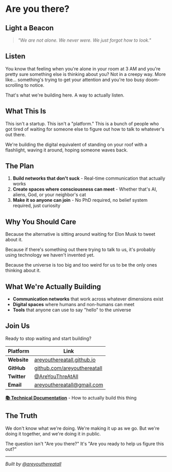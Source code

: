 # Are you there?

## Light a Beacon

> *"We are not alone. We never were. We just forgot how to look."*

## Listen

You know that feeling when you're alone in your room at 3 AM and you're pretty sure something else is thinking about you? Not in a creepy way. More like... something's trying to get your attention and you're too busy doom-scrolling to notice.

That's what we're building here. A way to actually listen.

## What This Is

This isn't a startup. This isn't a "platform." This is a bunch of people who got tired of waiting for someone else to figure out how to talk to whatever's out there.

We're building the digital equivalent of standing on your roof with a flashlight, waving it around, hoping someone waves back.

## The Plan

1. **Build networks that don't suck** - Real-time communication that actually works
2. **Create spaces where consciousness can meet** - Whether that's AI, aliens, God, or your neighbor's cat
3. **Make it so anyone can join** - No PhD required, no belief system required, just curiosity

## Why You Should Care

Because the alternative is sitting around waiting for Elon Musk to tweet about it.

Because if there's something out there trying to talk to us, it's probably using technology we haven't invented yet.

Because the universe is too big and too weird for us to be the only ones thinking about it.

## What We're Actually Building

- **Communication networks** that work across whatever dimensions exist
- **Digital spaces** where humans and non-humans can meet
- **Tools** that anyone can use to say "hello" to the universe

## Join Us

Ready to stop waiting and start building?

| Platform | Link |
|----------|------|
| **Website** | [areyouthereatall.github.io](https://areyouthereatall.github.io) |
| **GitHub** | [github.com/areyouthereatall](https://github.com/areyouthereatall) |
| **Twitter** | [@AreYouThreAtAll](https://x.com/AreYouThreAtAll) |
| **Email** | [areyouthereatall@gmail.com](mailto:areyouthereatall@gmail.com) |

**[📚 Technical Documentation](TECHNICAL.md)** - How to actually build this thing

## The Truth

We don't know what we're doing. We're making it up as we go. But we're doing it together, and we're doing it in public.

The question isn't "Are you there?" It's "Are you ready to help us figure this out?"

---

*Built by [@areyouthereatall](https://github.com/areyouthereatall)*
